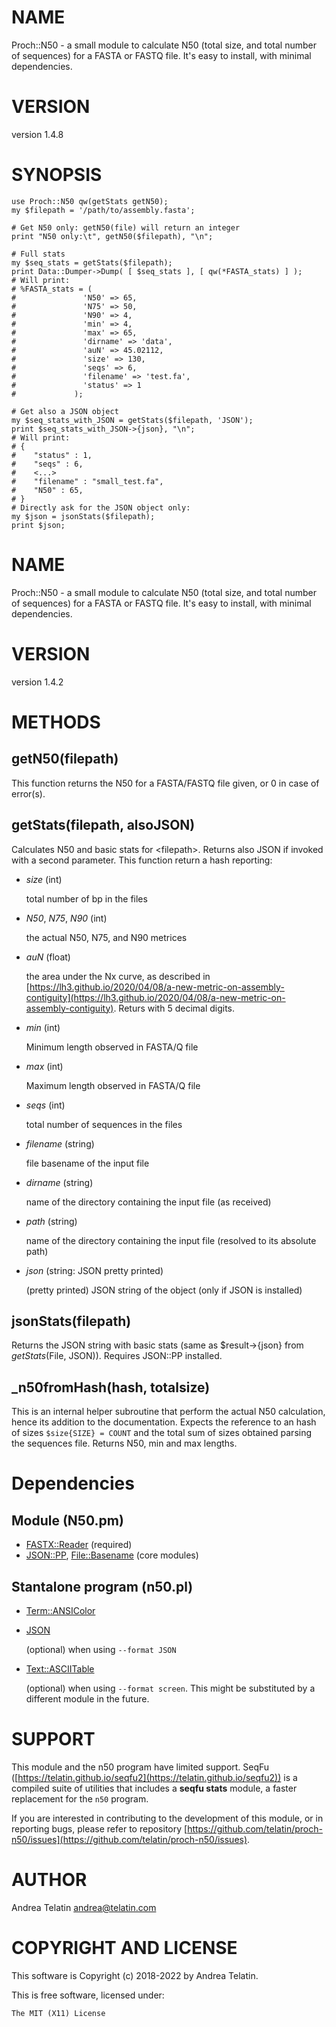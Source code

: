 # NAME

Proch::N50 - a small module to calculate N50 (total size, and total number of sequences) for a FASTA or FASTQ file. It's easy to install, with minimal dependencies.

# VERSION

version 1.4.8

# SYNOPSIS

    use Proch::N50 qw(getStats getN50);
    my $filepath = '/path/to/assembly.fasta';

    # Get N50 only: getN50(file) will return an integer
    print "N50 only:\t", getN50($filepath), "\n";

    # Full stats
    my $seq_stats = getStats($filepath);
    print Data::Dumper->Dump( [ $seq_stats ], [ qw(*FASTA_stats) ] );
    # Will print:
    # %FASTA_stats = (
    #               'N50' => 65,
    #               'N75' => 50,
    #               'N90' => 4,
    #               'min' => 4,
    #               'max' => 65,
    #               'dirname' => 'data',
    #               'auN' => 45.02112,
    #               'size' => 130,
    #               'seqs' => 6,
    #               'filename' => 'test.fa',
    #               'status' => 1
    #             );

    # Get also a JSON object
    my $seq_stats_with_JSON = getStats($filepath, 'JSON');
    print $seq_stats_with_JSON->{json}, "\n";
    # Will print:
    # {
    #    "status" : 1,
    #    "seqs" : 6,
    #    <...>
    #    "filename" : "small_test.fa",
    #    "N50" : 65,
    # }
    # Directly ask for the JSON object only:
    my $json = jsonStats($filepath);
    print $json;

# NAME

Proch::N50 - a small module to calculate N50 (total size, and total number of sequences) for a FASTA or FASTQ file. It's easy to install, with minimal dependencies.

# VERSION

version 1.4.2

# METHODS

## getN50(filepath)

This function returns the N50 for a FASTA/FASTQ file given, or 0 in case of error(s).

## getStats(filepath, alsoJSON)

Calculates N50 and basic stats for &lt;filepath>. Returns also JSON if invoked
with a second parameter.
This function return a hash reporting:

- _size_ (int)

    total number of bp in the files

- _N50_, _N75_, _N90_ (int)

    the actual N50, N75, and N90 metrices

- _auN_ (float)

    the area under the Nx curve, as described in [https://lh3.github.io/2020/04/08/a-new-metric-on-assembly-contiguity](https://lh3.github.io/2020/04/08/a-new-metric-on-assembly-contiguity).
    Returs with 5 decimal digits.

- _min_ (int)

    Minimum length observed in FASTA/Q file

- _max_ (int)

    Maximum length observed in FASTA/Q file

- _seqs_ (int)

    total number of sequences in the files

- _filename_ (string)

    file basename of the input file

- _dirname_ (string)

    name of the directory containing the input file (as received)

- _path_ (string)

    name of the directory containing the input file (resolved to its absolute path)

- _json_ (string: JSON pretty printed)

    (pretty printed) JSON string of the object (only if JSON is installed)

## jsonStats(filepath)

Returns the JSON string with basic stats (same as $result->{json} from _getStats_(File, JSON)).
Requires JSON::PP installed.

## \_n50fromHash(hash, totalsize)

This is an internal helper subroutine that perform the actual N50 calculation, hence its addition
to the documentation.
Expects the reference to an hash of sizes `$size{SIZE} = COUNT` and the total sum of sizes obtained
parsing the sequences file.
Returns N50, min and max lengths.

# Dependencies

## Module (N50.pm)

- [FASTX::Reader](https://metacpan.org/pod/FASTX%3A%3AReader) (required)
- [JSON::PP](https://metacpan.org/pod/JSON%3A%3APP), <File::Basename> (core modules)

## Stantalone program (n50.pl)

- [Term::ANSIColor](https://metacpan.org/pod/Term%3A%3AANSIColor)

- [JSON](https://metacpan.org/pod/JSON)

    (optional) when using `--format JSON`

- [Text::ASCIITable](https://metacpan.org/pod/Text%3A%3AASCIITable)

    (optional) when using `--format screen`. This might be substituted by a different module in the future.

# SUPPORT

This module and the n50 program have limited support.
SeqFu ([https://telatin.github.io/seqfu2](https://telatin.github.io/seqfu2)) is a compiled suite of 
utilities that includes a **seqfu stats** module, a faster replacement
for the `n50` program.

If you are interested in contributing to the development of this module, or
in reporting bugs, please refer to repository
[https://github.com/telatin/proch-n50/issues](https://github.com/telatin/proch-n50/issues).

# AUTHOR

Andrea Telatin <andrea@telatin.com>

# COPYRIGHT AND LICENSE

This software is Copyright (c) 2018-2022 by Andrea Telatin.

This is free software, licensed under:

    The MIT (X11) License
